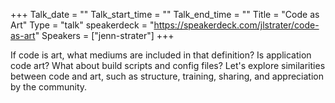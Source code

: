 +++
Talk_date = ""
Talk_start_time = ""
Talk_end_time = ""
Title = "Code as Art"
Type = "talk"
speakerdeck = "https://speakerdeck.com/jlstrater/code-as-art"
Speakers = ["jenn-strater"]
+++

If code is art, what mediums are included in that definition? Is application code art? What about build scripts and config files? Let's explore similarities between code and art, such as structure, training, sharing, and appreciation by the community.
